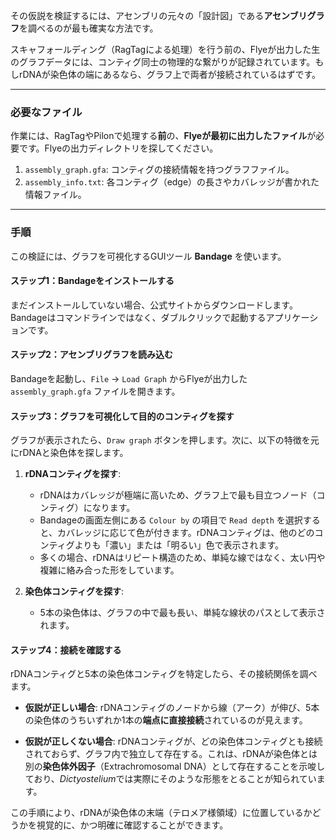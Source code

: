 その仮説を検証するには、アセンブリの元々の「設計図」である**アセンブリグラフ**を調べるのが最も確実な方法です。

スキャフォールディング（RagTagによる処理）を行う前の、Flyeが出力した生のグラフデータには、コンティグ同士の物理的な繋がりが記録されています。もしrDNAが染色体の端にあるなら、グラフ上で両者が接続されているはずです。

---

### 必要なファイル

作業には、RagTagやPilonで処理する**前**の、**Flyeが最初に出力したファイル**が必要です。Flyeの出力ディレクトリを探してください。

1.  `assembly_graph.gfa`: コンティグの接続情報を持つグラフファイル。
2.  `assembly_info.txt`: 各コンティグ（edge）の長さやカバレッジが書かれた情報ファイル。

---

### 手順

この検証には、グラフを可視化するGUIツール **Bandage** を使います。

#### **ステップ1：Bandageをインストールする**

まだインストールしていない場合、公式サイトからダウンロードします。Bandageはコマンドラインではなく、ダブルクリックで起動するアプリケーションです。

#### **ステップ2：アセンブリグラフを読み込む**

Bandageを起動し、`File` -> `Load Graph` からFlyeが出力した `assembly_graph.gfa` ファイルを開きます。

#### **ステップ3：グラフを可視化して目的のコンティグを探す**

グラフが表示されたら、`Draw graph` ボタンを押します。次に、以下の特徴を元にrDNAと染色体を探します。

1.  **rDNAコンティグを探す**:
    * rDNAはカバレッジが極端に高いため、グラフ上で最も目立つノード（コンティグ）になります。
    * Bandageの画面左側にある `Colour by` の項目で `Read depth` を選択すると、カバレッジに応じて色が付きます。rDNAコンティグは、他のどのコンティグよりも「濃い」または「明るい」色で表示されます。
    * 多くの場合、rDNAはリピート構造のため、単純な線ではなく、太い円や複雑に絡み合った形をしています。

2.  **染色体コンティグを探す**:
    * 5本の染色体は、グラフの中で最も長い、単純な線状のパスとして表示されます。



#### **ステップ4：接続を確認する**

rDNAコンティグと5本の染色体コンティグを特定したら、その接続関係を調べます。

* **仮説が正しい場合**:
    rDNAコンティグのノードから線（アーク）が伸び、5本の染色体のうちいずれか1本の**端点に直接接続**されているのが見えます。

* **仮説が正しくない場合**:
    rDNAコンティグが、どの染色体コンティグとも接続されておらず、グラフ内で独立して存在する。これは、rDNAが染色体とは別の**染色体外因子**（Extrachromosomal DNA）として存在することを示唆しており、*Dictyostelium*では実際にそのような形態をとることが知られています。

この手順により、rDNAが染色体の末端（テロメア様領域）に位置しているかどうかを視覚的に、かつ明確に確認することができます。